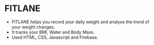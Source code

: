 <h1> FITLANE </h1>

- FITLANE helps you record your daily weight and analyse the trend of your weight changes. 
- It tracks your BMI, Water and Body Mass.
- Used HTML, CSS, Javascript and Firebase.

